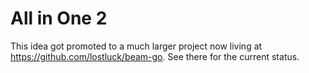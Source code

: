 # All in One 2

This idea got promoted to a much larger project now living at
https://github.com/lostluck/beam-go. See there for the current status.